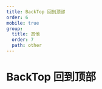 ```yaml
---
title: BackTop 回到顶部
order: 6
mobile: true
group:
  title: 其他
  order: 7
  path: other
---
```


# BackTop 回到顶部

<code src="../demo/BackTop.tsx"></code>
<API src="../src/BackTop.tsx"></API>
